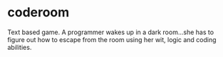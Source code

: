 # coderoom
Text based game.  A programmer wakes up in a dark room...she has to figure out how to escape from the room using her wit, logic and coding abilities.
